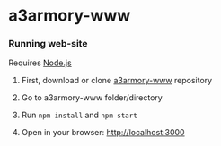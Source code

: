 # a3armory-www

### Running web-site

Requires [Node.js](http://nodejs.org/)

1. First, download or clone [a3armory-www](https://github.com/barrosfilipe/a3armory-www) repository

2. Go to a3armory-www folder/directory

3. Run `npm install` and `npm start`

4. Open in your browser: [http://localhost:3000](http://localhost:3000)